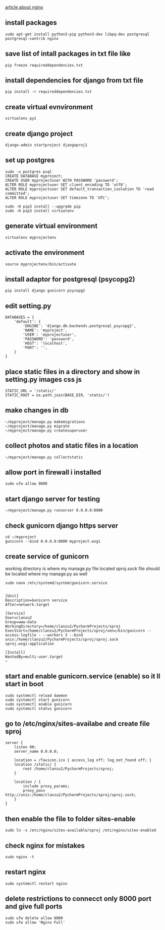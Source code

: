 [article about nginx](https://www.digitalocean.com/community/tutorials/how-to-set-up-django-with-postgres-nginx-and-gunicorn-on-ubuntu-16-04)
## install packages 
    sudo apt-get install python3-pip python3-dev libpq-dev postgresql postgresql-contrib nginx

##  save list of intall packages in txt file like 
    pip freeze requireddependencies.txt
## install dependencies for django from txt file
    pip install -r requireddependencies.txt    

## create virtual evnvironment 
    virtualenv py1
## create django project 
    django-admin startproject djangoproj1

##  set up postgres  
    sudo -u postgres psql
    CREATE DATABASE myproject;
    CREATE USER myprojectuser WITH PASSWORD 'password';
    ALTER ROLE myprojectuser SET client_encoding TO 'utf8';
    ALTER ROLE myprojectuser SET default_transaction_isolation TO 'read committed';
    ALTER ROLE myprojectuser SET timezone TO 'UTC';
    
    sudo -H pip3 install --upgrade pip
    sudo -H pip3 install virtualenv
   
## generate virtual environment 
    virtualenv myprojectenv
##  activate the environment 
    source myprojectenv/bin/activate    
## install adaptor for postgresql  (psycopg2) 
    pip install django gunicorn psycopg2
## edit setting.py 
    DATABASES = {
        'default': {
            'ENGINE': 'django.db.backends.postgresql_psycopg2',
            'NAME': 'myproject',
            'USER': 'myprojectuser',
            'PASSWORD': 'password',
            'HOST': 'localhost',
            'PORT': '',
        }
    }
## place static files in  a directory and show in setting.py  images css js
    STATIC_URL = '/static/'
    STATIC_ROOT = os.path.join(BASE_DIR, 'static/')
## make changes in db
    ~/myproject/manage.py makemigrations
    ~/myproject/manage.py migrate   
    ~/myproject/manage.py createsuperuser
## collect photos and static files in a location 
    ~/myproject/manage.py collectstatic    
## allow port in firewall i installed 
    sudo ufw allow 8000
    
## start django server for testing
    ~/myproject/manage.py runserver 0.0.0.0:8000    
    
## check gunicorn django https server
    cd ~/myproject
    gunicorn --bind 0.0.0.0:8000 myproject.wsgi

## create service of gunicorn
working directory is where my manage.py file located
sproj.sock file should be located where my manage.py as well 
    
    sudo nano /etc/systemd/system/gunicorn.service
    

    [Unit]
    Description=Gunicorn service
    After=network.target
    
    [Service]
    User=clanzu2
    Group=www-data
    WorkingDirectory=/home/clanzu2/PycharmProjects/sproj
    ExecStart=/home/clanzu2/PycharmProjects/sproj/venv/bin/gunicorn --access-logfile - --workers 3 --bind unix:/home/clanzu2/PycharmProjects/sproj/sproj.sock sproj.wsgi:application
    
    [Install]
    WantedBy=multi-user.target
    ~                          

## start and enable gunicorn.service  (enable) so it ll start in boot

    sudo systemctl reload daemon 
    sudo systemctl start gunicorn
    sudo systemctl enable gunicorn
    sudo systemctl status gunicorn

## go to /etc/nginx/sites-availabe and create file sproj
    server {
        listen 80;
        server_name 0.0.0.0;
    
        location = /favicon.ico { access_log off; log_not_found off; }
        location /static/ {
            root /home/clanzu2/PycharmProjects/sproj;
        }
    
        location / {
            include proxy_params;
            proxy_pass http://unix:/home/clanzu2/PycharmProjects/sproj/sproj.sock;
        }
    }
    
## then enable the file to folder sites-enable
    sudo ln -s /etc/nginx/sites-available/sproj /etc/nginx/sites-enabled
    
## check nginx for mistakes 
    sudo nginx -t
## restart nginx 
    sudo systemctl restart nginx
    
## delete restrictions to connecct only 8000 port  and give full ports 
    sudo ufw delete allow 8000
    sudo ufw allow 'Nginx Full'            


    
    
                  
    
    
    
    
    
    
    
    
    
    
    
    
    
    
    
    
    
    
    
    
    
    
